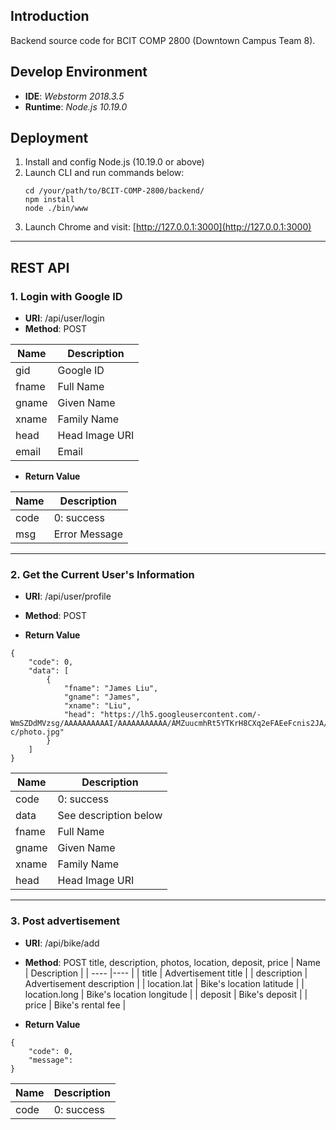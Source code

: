 ## Introduction

Backend source code for BCIT COMP 2800 (Downtown Campus Team 8).

## Develop Environment

- **IDE**: _Webstorm 2018.3.5_
- **Runtime**: _Node.js 10.19.0_

## Deployment

1. Install and config Node.js (10.19.0 or above)
2. Launch CLI and run commands below:
   ```
   cd /your/path/to/BCIT-COMP-2800/backend/
   npm install
   node ./bin/www
   ```
3. Launch Chrome and visit: [http://127.0.0.1:3000](http://127.0.0.1:3000)
---
## REST API

### 1. Login with Google ID

- **URI**: /api/user/login
- **Method**: POST

| Name  | Description    |
| ----- | -------------- |
| gid   | Google ID      |
| fname | Full Name      |
| gname | Given Name     |
| xname | Family Name    |
| head  | Head Image URI |
| email | Email          |

- **Return Value**

| Name | Description   |
| ---- | ------------- |
| code | 0: success    |
| msg  | Error Message |

---

### 2. Get the Current User's Information

- **URI**: /api/user/profile
- **Method**: POST

- **Return Value**

```
{
    "code": 0,
    "data": [
        {
            "fname": "James Liu",
            "gname": "James",
            "xname": "Liu",
            "head": "https://lh5.googleusercontent.com/-WmSZDdMVzsg/AAAAAAAAAAI/AAAAAAAAAAA/AMZuucmhRt5YTKrH8CXq2eFAEeFcnis2JA/s96-c/photo.jpg"
        }
    ]
}
```

| Name  | Description           |
| ----- | --------------------- |
| code  | 0: success            |
| data  | See description below |
| fname | Full Name             |
| gname | Given Name            |
| xname | Family Name           |
| head  | Head Image URI        |

---

### 3. Post advertisement

- **URI**: /api/bike/add
- **Method**: POST
  title, description, photos, location, deposit, price
  | Name | Description |
  | ---- |---- |
  | title | Advertisement title |
  | description | Advertisement description |
  | location.lat | Bike's location latitude |
  | location.long | Bike's location longitude |
  | deposit | Bike's deposit |
  | price | Bike's rental fee |

- **Return Value**

```
{
    "code": 0,
    "message":
}
```

| Name | Description |
| ---- | ----------- |
| code | 0: success  |
